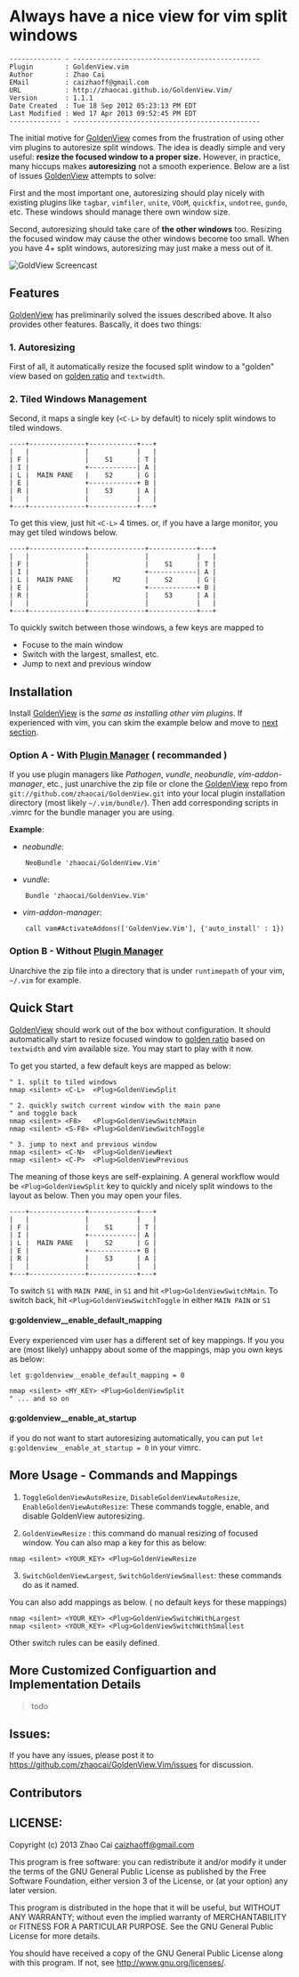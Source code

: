 # Always have a nice view for vim split windows

    ------------- - -----------------------------------------------
    Plugin        : GoldenView.vim
    Author        : Zhao Cai
    EMail         : caizhaoff@gmail.com
    URL           : http://zhaocai.github.io/GoldenView.Vim/
    Version       : 1.1.1
    Date Created  : Tue 18 Sep 2012 05:23:13 PM EDT
    Last Modified : Wed 17 Apr 2013 09:52:45 PM EDT
    ------------- - -----------------------------------------------



The initial motive for [GoldenView][GoldenView] comes from the frustration of using other vim plugins to autoresize split windows. The idea is deadly simple and very useful: **resize the focused window to a proper size.** However, in practice, many hiccups makes **autoresizing** not a smooth experience.  Below are a list of issues [GoldenView][GoldenView] attempts to solve:

First and the most important one, autoresizing should play nicely with existing plugins like `tagbar`, `vimfiler`, `unite`, `VOoM`, `quickfix`, `undotree`, `gundo`, etc. These windows should manage there own window size.

Second, autoresizing should take care of **the other windows** too. Resizing the focused window may cause the other windows become too small. When you have 4+ split windows, autoresizing may just make a mess out of it.


![GoldView Screencast]( http://dl.dropboxusercontent.com/u/1897501/Screencasts/GoldenView.gif )


## Features

[GoldenView][GoldenView] has preliminarily solved the issues described above. It also provides other features. Bascally, it does two things:

### 1. Autoresizing
First of all, it automatically resize the focused split window to a "golden" view based on [golden ratio][golden-ratio-wikipedia] and `textwidth`.


### 2. Tiled Windows Management
Second, it maps a single key (`<C-L>` by default) to nicely split windows to tiled windows. 
```
----+--------------+------------+---+
|   |              |            |   |
| F |              |    S1      | T |
| I |              +------------| A |
| L |  MAIN PANE   |    S2      | G |
| E |              +------------+ B |
| R |              |    S3      | A |
|   |              |            |   |
+---+--------------+------------+---+
```
To get this view, just hit `<C-L>` 4 times. or, if you have a large monitor, you may get tiled windows below.

```
----+--------------+--------------+------------+---+
|   |              |              |            |   |
| F |              |              |    S1      | T |
| I |              |              +------------| A |
| L |  MAIN PANE   |      M2      |    S2      | G |
| E |              |              +------------+ B |
| R |              |              |    S3      | A |
|   |              |              |            |   |
+---+--------------+--------------+------------+---+
```


To quickly switch between those windows, a few keys are mapped to 

- Focuse to the main window
- Switch with the largest, smallest, etc. 
- Jump to next and previous window





## Installation

Install [GoldenView][GoldenView] is the *same as installing other vim plugins*. If experienced with vim, you can skim the example below and move to [next section](#quick-start). 


### **Option A** - With [Plugin Manager][vim-plugin-manager] ( **recommanded** )

If you use plugin managers like *Pathogen*, *vundle*, *neobundle*, *vim-addon-manager*, etc., just unarchive the zip file or clone the [GoldenView][GoldenView] repo from `git://github.com/zhaocai/GoldenView.git` into your local plugin installation directory (most likely `~/.vim/bundle/`). Then add corresponding scripts in .vimrc for the bundle manager you are using.

**Example**:

- *neobundle*:

```vim
    NeoBundle 'zhaocai/GoldenView.Vim'
```

- *vundle*:

```vim
    Bundle 'zhaocai/GoldenView.Vim'
```

- *vim-addon-manager*:

```vim
    call vam#ActivateAddons(['GoldenView.Vim'], {'auto_install' : 1})
```


### **Option B** - Without [Plugin Manager][vim-plugin-manager]

Unarchive the zip file into a directory that is under `runtimepath` of your vim, `~/.vim` for example.


## Quick Start
[GoldenView][GoldenView] should work out of the box without configuration. It should automatically start to resize focused window to [golden ratio][golden-ratio-wikipedia] based on `textwidth` and vim available size. You may start to play with it now.

To get you started, a few default keys are mapped as below:

```vim 
" 1. split to tiled windows
nmap <silent> <C-L>  <Plug>GoldenViewSplit

" 2. quickly switch current window with the main pane
" and toggle back
nmap <silent> <F8>   <Plug>GoldenViewSwitchMain
nmap <silent> <S-F8> <Plug>GoldenViewSwitchToggle

" 3. jump to next and previous window
nmap <silent> <C-N>  <Plug>GoldenViewNext
nmap <silent> <C-P>  <Plug>GoldenViewPrevious

```

The meaning of those keys are self-explaining. A general workflow would be `<Plug>GoldenViewSplit` key to quickly and nicely split windows to the layout as below. Then you may open your files.

```
----+--------------+------------+---+
|   |              |            |   |
| F |              |    S1      | T |
| I |              +------------| A |
| L |  MAIN PANE   |    S2      | G |
| E |              +------------+ B |
| R |              |    S3      | A |
|   |              |            |   |
+---+--------------+------------+---+

```

To switch `S1` with `MAIN PANE`, in `S1` and hit `<Plug>GoldenViewSwitchMain`. To switch back, hit `<Plug>GoldenViewSwitchToggle` in either `MAIN PAIN` or `S1`

#### g:goldenview__enable_default_mapping

Every experienced vim user has a different set of key mappings. If you you are (most likely) unhappy about some of the mappings, map you own keys as below: 

```vim
let g:goldenview__enable_default_mapping = 0

nmap <silent> <MY_KEY> <Plug>GoldenViewSplit
" ... and so on

```

#### g:goldenview__enable_at_startup
if you do not want to start autoresizing automatically, you can put `let g:goldenview__enable_at_startup = 0` in your vimrc.


## More Usage - Commands and Mappings

1. `ToggleGoldenViewAutoResize`, `DisableGoldenViewAutoResize`, `EnableGoldenViewAutoResize`: These commands toggle, enable, and disable GoldenView autoresizing.

2. `GoldenViewResize` : this command do manual resizing of focused window. 
You can also map a key for this as below:

```vim 
nmap <silent> <YOUR_KEY> <Plug>GoldenViewResize

```

3. `SwitchGoldenViewLargest`, `SwitchGoldenViewSmallest`: these commands do as it named. 

You can also add mappings as below. ( no default keys for these mappings)
```vim 
nmap <silent> <YOUR_KEY> <Plug>GoldenViewSwitchWithLargest
nmap <silent> <YOUR_KEY> <Plug>GoldenViewSwitchWithSmallest

```

Other switch rules can be easily defined.


## More Customized Configuartion and Implementation Details  

> todo

 

## Issues:

If you have any issues, please post it to https://github.com/zhaocai/GoldenView.Vim/issues for discussion.


## Contributors


## LICENSE:

Copyright (c) 2013 Zhao Cai <caizhaoff@gmail.com>

This program is free software: you can redistribute it and/or modify it under
the terms of the GNU General Public License as published by the Free Software
Foundation, either version 3 of the License, or (at your option)
any later version.

This program is distributed in the hope that it will be useful, but WITHOUT
ANY WARRANTY; without even the implied warranty of MERCHANTABILITY or FITNESS
FOR A PARTICULAR PURPOSE. See the GNU General Public License for more details.

You should have received a copy of the GNU General Public License along with
this program. If not, see <http://www.gnu.org/licenses/>.




[dwm]: http://www.vim.org/scripts/script.php?script_id=4186
[golden-ratio-plugin]: http://www.vim.org/scripts/script.php?script_id=3690
[golden-ratio-wikipedia]: http://en.wikipedia.org/wiki/Golden_ratio
[zl]: https://github.com/zhaocai/zl.vim "zl.vim vim script library"
[GoldenView]: https://github.com/zhaocai/GoldenView.Vim "GoldenView Vim Plugin"
[vim-plugin-manager]: http://vim-scripts.org/vim/tools.html "Vim Plugin Manangers"
